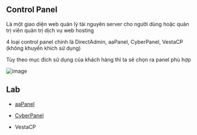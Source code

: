 ## Control Panel

Là một giao diện web quản lý tài nguyên server cho người dùng hoặc quản trị viên quản trị dịch vụ web hosting

4 loại control panel chính là DirectAdmin, aaPanel, CyberPanel, VestaCP (không khuyến khích sử dụng)

Tùy theo mục đích sử dụng của khách hàng thì ta sẽ chọn ra panel phù hợp

![image](https://github.com/user-attachments/assets/fde2f08a-9ef6-4847-86be-bd6fe101f079)

## Lab

- [aaPanel](https://github.com/TRI4548/Vietnix/blob/main/KienThuc/aaPanel.md)

- [CyberPanel](https://github.com/TRI4548/Vietnix/blob/main/KienThuc/CyberPanel.md)

- VestaCP
